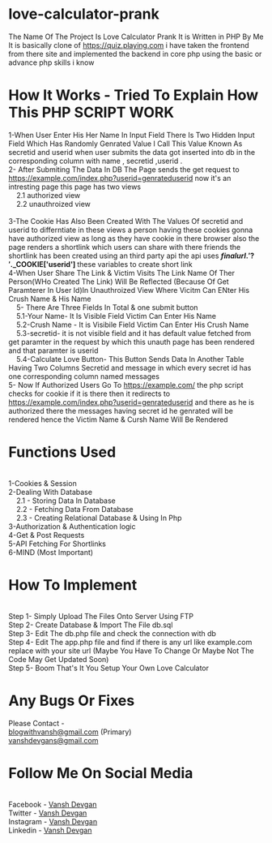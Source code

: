 # love-calculator-prank
The Name Of The Project Is Love Calculator Prank It is Written in PHP By Me It is basically clone of https://quiz.playing.com i have taken the frontend from there site and implemented the backend in core php using the basic or advance php skills i know 
# How It Works - Tried To Explain How This PHP SCRIPT WORK 
1-When User Enter His Her Name In Input Field There Is Two Hidden Input Field Which Has Randomly Genrated Value I Call This Value Known As secretid and userid when user submits  the data got inserted into db in the corresponding column with name , secretid ,userid .<br/>
2- After Submiting The Data In DB The Page sends the get request to https://example.com/index.php?userid=genrateduserid now it's an intresting page this page has two views 
  <br/>&nbsp;&nbsp;&nbsp;&nbsp;2.1 authorized view 
  <br/>&nbsp;&nbsp;&nbsp;&nbsp;2.2 unauthroized view<br/>
<br/>3-The Cookie Has Also Been Created With The Values Of secretid and userid to differntiate in these views a person having these cookies gonna have authorized view as long as they have cookie in there browser also the page renders a shortlink which users can share with there friends the shortlink has been created using an third party api the api uses <b>$finalurl.'?'.$_COOKIE['userid'] </b>these variables to create short link 
<br/>4-When User Share The Link & Victim Visits The Link Name Of Ther Person(WHo Created The Link) Will Be Reflected (Because Of Get Paramterer In User Id)In Unauthroized View Where Vicitm Can ENter His Crush Name & His Name 
<br/>&nbsp;&nbsp;&nbsp;&nbsp;5- There Are Three Fields In Total  & one submit button
  <br/>&nbsp;&nbsp;&nbsp;&nbsp;5.1-Your Name- It Is Visible Field Victim Can Enter His Name
  <br/>&nbsp;&nbsp;&nbsp;&nbsp;5.2-Crush Name - It is Visibile Field Victim Can Enter His Crush Name
  <br/>&nbsp;&nbsp;&nbsp;&nbsp;5.3-secretid- it is not visible field and it has default value fetched from get paramter in the request by which this unauth page has been rendered and that paramter is userid 
  <br/>&nbsp;&nbsp;&nbsp;&nbsp;5.4-Calculate Love Button- This Button Sends Data In Another Table Having Two Columns Secretid and message in which every secret id has one corresponding column named messages
<br/>5- Now If Authorized Users Go To https://example.com/ the php script checks for cookie if it is there then it redirects to https://example.com/index.php?userid=genrateduserid and there as he is authorized there the messages having secret id he genrated will be rendered hence the Victim Name & Cursh Name Will Be Rendered 
# Functions Used
<br/>1-Cookies & Session
<br/>2-Dealing With Database 
  <br/>&nbsp;&nbsp;&nbsp;&nbsp;2.1 - Storing Data In Database
  <br/>&nbsp;&nbsp;&nbsp;&nbsp;2.2 - Fetching Data From Database
  <br/>&nbsp;&nbsp;&nbsp;&nbsp;2.3 - Creating Relational Database & Using In Php
<br/>3-Authorization & Authentication logic 
<br/>4-Get & Post Requests
<br/>5-API Fetching For Shortlinks
<br/>6-MIND (Most Important)
# How To Implement
<br/>Step 1- Simply Upload The Files Onto Server Using FTP 
<br/>Step 2- Create Database & Import The File db.sql 
<br/>Step 3- Edit The db.php file and check the connection with db
<br/>Step 4- Edit The app.php file and find if there is any url like example.com replace with your site url (Maybe You Have To Change Or Maybe Not The Code May Get Updated Soon)
<br/>Step 5- Boom That's It You Setup Your Own Love Calculator 
# Any Bugs Or Fixes 
Please Contact - <br>blogwithvansh@gmail.com (Primary)
<br> vanshdevgans@gmail.com 
# Follow Me On Social Media
<br> Facebook - <a href='https://www.facebook.com/vanshdevgan0221'>Vansh Devgan</a>
<br> Twitter - <a href='https://www.twitter.com/vanshdevgans'>Vansh Devgan</a>
<br> Instagram - <a href='www.instagram.com/vanshdevgan'>Vansh Devgan</a>
<br> Linkedin - <a href='https://www.linkedin.com/in/vanshdevgan/'>Vansh Devgan</a>
